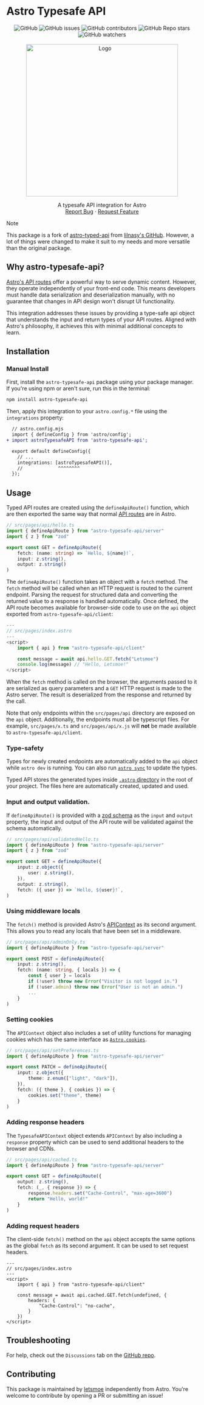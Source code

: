 # Astro Typesafe API

<div width="100%" align="center">
    <img alt="GitHub" src="https://img.shields.io/github/license/Letsmoe/astro-typesafe-api?label=License">
    <img alt="GitHub issues" src="https://img.shields.io/github/issues/Letsmoe/astro-typesafe-api?label=Issues">
    <img alt="GitHub contributors" src="https://img.shields.io/github/contributors/Letsmoe/astro-typesafe-api?label=Contributors">
    <img alt="GitHub Repo stars" src="https://img.shields.io/github/stars/Letsmoe/astro-typesafe-api?label=Stars">
    <img alt="GitHub watchers" src="https://img.shields.io/github/watchers/Letsmoe/astro-typesafe-api?label=Watchers">
</div>



<!-- PROJECT LOGO -->
<br />
<div align="center">
  <a href="https://github.com/Letsmoe/astro-typesafe-api">
    <img src="logo.png" alt="Logo" width="auto" height="400">
  </a>


  <p align="center">
    A typesafe API integration for Astro
    <br />
    <a href="https://github.com/Letsmoe/astro-typesafe-api/issues">Report Bug</a>
    ·
    <a href="https://github.com/Letsmoe/astro-typesafe-api/issues">Request Feature</a>
  </p>
</div>

>[!NOTE]
> This package is a fork of [astro-typed-api](https://socket.dev/npm/package/astro-typed-api) from [lilnasy's GitHub](https://github.com/lilnasy/gratelets). However, a lot of things were changed to make it suit to my needs and more versatile than the original package.

## Why astro-typesafe-api?

[Astro's API routes](https://docs.astro.build/en/core-concepts/endpoints) offer a powerful way to serve dynamic content. However, they operate independently of your front-end code. This means developers must handle data serialization and deserialization manually, with no guarantee that changes in API design won't disrupt UI functionality.

This integration addresses these issues by providing a type-safe api object that understands the input and return types of your API routes. Aligned with Astro's philosophy, it achieves this with minimal additional concepts to learn.

## Installation

### Manual Install

First, install the `astro-typesafe-api` package using your package manager. If you're using npm or aren't sure, run this in the terminal:

```sh
npm install astro-typesafe-api
```

Then, apply this integration to your `astro.config.*` file using the `integrations` property:

```diff lang="js" "astroTypesafeAPI()"
  // astro.config.mjs
  import { defineConfig } from 'astro/config';
+ import astroTypesafeAPI from 'astro-typesafe-api';

  export default defineConfig({
    // ...
    integrations: [astroTypesafeAPI()],
    //             ^^^^^^^^
  });
```

## Usage

Typed API routes are created using the `defineApiRoute()` function, which are then exported the same way that normal [API routes](https://docs.astro.build/en/core-concepts/endpoints) are in Astro.

```ts
// src/pages/api/hello.ts
import { defineApiRoute } from "astro-typesafe-api/server"
import { z } from "zod"

export const GET = defineApiRoute({
	fetch: (name: string) => `Hello, ${name}!`,
	input: z.string(),
	output: z.string()
)
```

The `defineApiRoute()` function takes an object with a `fetch` method. The `fetch` method will be called when an HTTP request is routed to the current endpoint. Parsing the request for structured data and converting the returned value to a response is handled automatically. Once defined, the API route becomes available for browser-side code to use on the `api` object exported from `astro-typesafe-api/client`:

```ts
---
// src/pages/index.astro
---
<script>
    import { api } from "astro-typesafe-api/client"

    const message = await api.hello.GET.fetch("Letsmoe")
    console.log(message) // "Hello, Letsmoe!"
</script>
```

When the `fetch` method is called on the browser, the arguments passed to it are serialized as query parameters and a `GET` HTTP request is made to the Astro server. The result is deserialized from the response and returned by the call.

Note that only endpoints within the `src/pages/api` directory are exposed on the `api` object. Additionally, the endpoints must all be typescript files. For example, `src/pages/x.ts` and `src/pages/api/x.js` will **not** be made available to `astro-typesafe-api/client`.

### Type-safety

Types for newly created endpoints are automatically added to the `api` object while `astro dev` is running. You can also run [`astro sync`](https://docs.astro.build/en/reference/cli-reference/#astro-sync) to update the types.

Typed API stores the generated types inside [`.astro` directory](https://docs.astro.build/en/guides/content-collections/#the-astro-directory) in the root of your project. The files here are automatically created, updated and used.

### Input and output validation.

If `defineApiRoute()` is provided with a [zod schema](https://docs.astro.build/en/guides/content-collections/#defining-datatypes-with-zod) as the `input` and `output` property, the input and output of the API route will be validated against the schema automatically.

```ts
// src/pages/api/validatedHello.ts
import { defineApiRoute } from "astro-typesafe-api/server"
import { z } from "zod"

export const GET = defineApiRoute({
	input: z.object({
		user: z.string(),
	}),
	output: z.string(),
	fetch: ({ user }) => `Hello, ${user}!`,
)
```

### Using middleware locals

The `fetch()` method is provided Astro's [APIContext](https://docs.astro.build/en/reference/api-reference/#endpoint-context) as its second argument. This allows you to read any locals that have been set in a middleware.

```ts
// src/pages/api/adminOnly.ts
import { defineApiRoute } from "astro-typesafe-api/server"

export const POST = defineApiRoute({
	input: z.string(),
	fetch: (name: string, { locals }) => {
		const { user } = locals
		if (!user) throw new Error("Visitor is not logged in.")
		if (!user.admin) throw new Error("User is not an admin.")
		...
	}
)
```

### Setting cookies

The `APIContext` object also includes a set of utility functions for managing cookies which has the same interface as [`Astro.cookies`](https://docs.astro.build/en/reference/api-reference/#astrocookies).

```ts
// src/pages/api/setPreferences.ts
import { defineApiRoute } from "astro-typesafe-api/server"

export const PATCH = defineApiRoute({
	input: z.object({
		theme: z.enum(["light", "dark"]),
	}),
	fetch: ({ theme }, { cookies }) => {
		cookies.set("theme", theme)
	}
)
```

### Adding response headers

The `TypesafeAPIContext` object extends `APIContext` by also including a `response` property which can be used to send additional headers to the browser and CDNs.

```ts
// src/pages/api/cached.ts
import { defineApiRoute } from "astro-typesafe-api/server"

export const GET = defineApiRoute({
	output: z.string(),
	fetch: (_, { response }) => {
		response.headers.set("Cache-Control", "max-age=3600")
		return "Hello, world!"
	}
)
```

### Adding request headers

The client-side `fetch()` method on the `api` object accepts the same options as the global `fetch` as its second argument. It can be used to set request headers.

```astro
---
// src/pages/index.astro
---
<script>
	import { api } from "astro-typesafe-api/client"

	const message = await api.cached.GET.fetch(undefined, {
		headers: {
			"Cache-Control": "no-cache",
		}
	})
</script>
```

## Troubleshooting

For help, check out the `Discussions` tab on the [GitHub repo](https://github.com/letsmoe/astro-typesafe-api/discussions).

## Contributing

This package is maintained by [letsmoe](https://github.com/letsmoe) independently from Astro. You're welcome to contribute by opening a PR or submitting an issue!